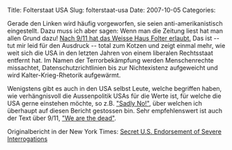 Title: Folterstaat USA
Slug: folterstaat-usa
Date: 2007-10-05
Categories:

Gerade den Linken wird häufig vorgeworfen, sie seien anti-amerikanistisch eingestellt. Dazu muss ich aber sagen: Wenn man die Zeitung liest hat man allen Grund dazu! [Nach 9/11 hat das Weisse Haus Folter erlaubt.](http://www.tagesanzeiger.ch/dyn/news/ausland/798901.html) Das ist -- tut mir leid für den Ausdruck -- total zum Kotzen und zeigt einmal mehr, wie weit sich die USA in den letzten Jahren von einem liberalen Rechtsstaat entfernt hat. Im Namen der Terrorbekämpfung werden Menschenrechte missachtet, Datenschutzrichtlinien bis zur Nichtexistenz aufgeweicht und wird Kalter-Krieg-Rhetorik aufgewärmt.

Wenigstens gibt es auch in den USA selbst Leute, welche begriffen haben, wie verhängnisvoll die Aussenpolitik USAs für die Werte ist, für welche die USA gerne einstehen möchte, so z.B. ["Sadly No!"](http://www.sadlyno.com/archives/7352.html), über welchen ich überhaupt auf diesen Bericht gestossen bin. Sehr empfehlenswert ist auch der Text über 9/11, ["We are the dead"](http://www.sadlyno.com/archives/7309.html).

Originalbericht in der New York Times: [Secret U.S. Endorsement of Severe Interrogations](http://www.nytimes.com/2007/10/04/washington/04interrogate.html?ei=5065&en=e7795da103966f42&ex=1192075200&adxnnl=1&partner=MYWAY&pagewanted=print&adxnnlx=1191611451-Z9Z72rT8H0xFR8Yjdn2wOw)
